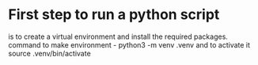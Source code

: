 # First step to run a python script

is to create a virtual environment and install the required packages.
command to make environment - python3 -m venv .venv
and to activate it source .venv/bin/activate
